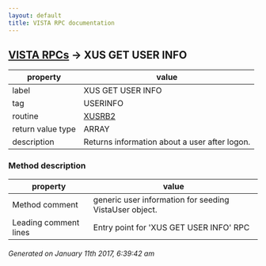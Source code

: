 ```yaml
---
layout: default
title: VISTA RPC documentation
---
```




## [VISTA RPCs](TableOfContent.md) &#8594; XUS GET USER INFO 

 property | value 
--- | --- 
 label | XUS GET USER INFO
 tag | USERINFO
 routine | [XUSRB2](http://code.osehra.org/dox/Routine_XUSRB2_source.html)
 return value type | ARRAY
 description | Returns information about a user after logon. 


### Method description

 property | value 
--- | --- 
 Method comment | generic user information for seeding VistaUser object.
 Leading comment lines | Entry point for 'XUS GET USER INFO' RPC




 ###### Generated on January 11th 2017, 6:39:42 am